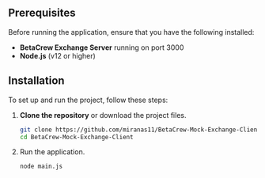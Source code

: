 ## Prerequisites

Before running the application, ensure that you have the following installed:
- **BetaCrew Exchange Server** running on port 3000
- **Node.js** (v12 or higher)


## Installation

To set up and run the project, follow these steps:

1. **Clone the repository** or download the project files.

   ```bash
   git clone https://github.com/miranas11/BetaCrew-Mock-Exchange-Client
   cd BetaCrew-Mock-Exchange-Client

2. Run the application.

   ```bash
   node main.js
